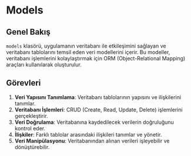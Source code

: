 # Models

## Genel Bakış

`models` klasörü, uygulamanın veritabanı ile etkileşimini sağlayan ve veritabanı tablolarını temsil eden veri modellerini içerir. Bu modeller, veritabanı işlemlerini kolaylaştırmak için ORM (Object-Relational Mapping) araçları kullanılarak oluşturulur.

## Görevleri

1. **Veri Yapısını Tanımlama**: Veritabanı tablolarının yapısını ve ilişkilerini tanımlar.
2. **Veritabanı İşlemleri**: CRUD (Create, Read, Update, Delete) işlemlerini gerçekleştirir.
3. **Veri Doğrulama**: Veritabanına kaydedilecek verilerin doğruluğunu kontrol eder.
4. **İlişkiler**: Farklı tablolar arasındaki ilişkileri tanımlar ve yönetir.
5. **Veri Manipülasyonu**: Veritabanından alınan verileri işleyebilir ve dönüştürebilir.

